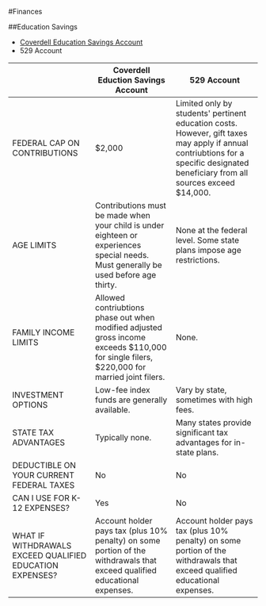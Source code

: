 #Finances

##Education Savings
- [Coverdell Education Savings Account](https://www.irs.gov/publications/p970/ch07.html)
- 529 Account

|                   | Coverdell Eduction Savings Account|529 Account                                                                                                                                                                       |
|----------------------------------------------------------|--------------------------------------------------------------------------------------------------------------------------------------------|-----------------------------------------------------------------------------------------------------------------------------------------------------------------------------------|
| FEDERAL CAP ON CONTRIBUTIONS        | $2,000                                                                                                                                     | Limited only by students' pertinent education costs. However, gift taxes may apply if annual contriubtions for a specific designated beneficiary from all sources exceed $14,000. |
| AGE LIMITS                                               | Contributions must be made when your child is under eighteen or experiences special needs. Must generally be used before age thirty.       | None at the federal level. Some state plans impose age restrictions.                                                                                                              |
| FAMILY INCOME LIMITS                                     | Allowed contriubtions phase out when modified adjusted gross income exceeds $110,000 for single filers, $220,000 for married joint filers. | None.                                                                                                                                                                             |
| INVESTMENT OPTIONS                                       | Low-fee index funds are generally available.                                                                                               | Vary by state, sometimes with high fees.                                                                                                                                          |
| STATE TAX ADVANTAGES                                     | Typically none.                                                                                                                            | Many states provide significant tax advantages for in-state plans.                                                                                                                |
| DEDUCTIBLE ON YOUR CURRENT FEDERAL TAXES                 | No                                                                                                                                         | No                                                                                                                                                                                |
| CAN I USE FOR K-12 EXPENSES?                             | Yes                                                                                                                                        | No                                                                                                                                                                                |
| WHAT IF WITHDRAWALS EXCEED QUALIFIED EDUCATION EXPENSES? | Account holder pays tax (plus 10% penalty) on some portion of the withdrawals that exceed qualified educational expenses.                  | Account holder pays tax (plus 10% penalty) on some portion of the withdrawals that exceed qualified educational expenses.                                                         |
